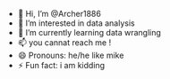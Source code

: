 - 👋 Hi, I’m @Archer1886
- 👀 I’m interested in data analysis      
- 🌱 I’m currently learning data wrangling 
- 📫 you cannat reach me !
- 😄 Pronouns: he/he like mike
- ⚡ Fun fact: i am kidding 

<!---
Archer1886/Archer1886 is a ✨ special ✨ repository because its `README.md` (this file) appears on your GitHub profile.
You can click the Preview link to take a look at your changes.
--->
